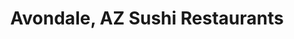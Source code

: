 ---
layout: city
title: Avondale, AZ Sushi Restaurants
permalink: /arizona/avondale/
stateAbbr: AZ
stateName: Arizona
cityName: Avondale
---